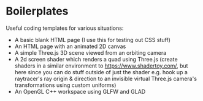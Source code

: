 # Boilerplates

Useful coding templates for various situations:
- A basic blank HTML page (I use this for testing out CSS stuff)
- An HTML page with an animated 2D canvas
- A simple Three.js 3D scene viewed from an orbiting camera
- A 2d screen shader which renders a quad using Three.js (create shaders in a similar environment to https://www.shadertoy.com/, but here since you can do stuff outside of just the shader e.g. hook up a raytracer's ray origin & direction to an invisible virtual Three.js camera's transformations using custom uniforms)
- An OpenGL C++ workspace using GLFW and GLAD
